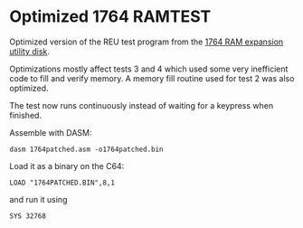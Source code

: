 # Optimized 1764 RAMTEST 

Optimized version of the REU test program from the [1764 RAM expansion utility disk](https://www.zimmers.net/anonftp/pub/cbm/demodisks/other/1764-utility.d64.gz).

Optimizations mostly affect tests 3 and 4 which used some very inefficient code to fill and verify memory.  A memory fill routine used for test 2 was also optimized.

The test now runs continuously instead of waiting for a keypress when finished.

Assemble with DASM:

`dasm 1764patched.asm -o1764patched.bin`

Load it as a binary on the C64:

`LOAD "1764PATCHED.BIN",8,1`

and run it using

`SYS 32768`

